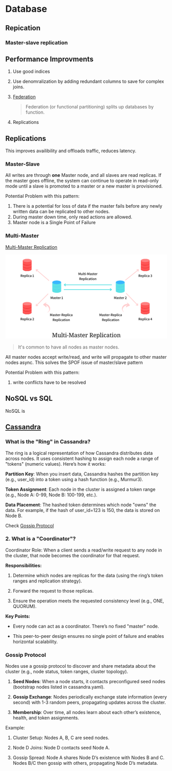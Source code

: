 # Database


## Repication

### Master-slave replication




## Performance Improvments

1. Use good indices
2. Use denomralization by adding redundant columns to save for complex joins.
3. [Federation](https://github.com/donnemartin/system-design-primer?tab=readme-ov-file#federation)
    > Federation (or functional partitioning) splits up databases by function. 

4. Replications

## Replications

This improves availibility and offloads traffic, reduces latency.

### Master-Slave

All writes are through **one** Master node, and all slaves are read replicas.  If the master goes offline, the system can continue to operate in read-only mode until a slave is promoted to a master or a new master is provisioned.

Potential Problem with this pattern:

1. There is a potential for loss of data if the master fails before any newly written data can be replicated to other nodes.
2. During master down time, only read actions are allowed.
3. Master node is a Single Point of Failure

### Multi-Master

[Multi-Master Replication](https://arpitbhayani.me/blogs/multi-master-replication/)

![multi-master-replica](./assets/139211714-fc9266bd-ca22-48c4-9095-c6bff0ae99e6.png)

> It's common to have all nodes as master nodes.

All master nodes accept write/read, and write will propagate to other master nodes async. This solves the SPOF issue of master/slave pattern

Potential Problem with this pattern:

1. write conflicts have to be resolved


## NoSQL vs SQL

NoSQL is 


## [Cassandra](https://medium.com/geekculture/system-design-solutions-when-to-use-cassandra-and-when-not-to-496ba51ef07a)


### What is the "Ring" in Cassandra?

The ring is a logical representation of how Cassandra distributes data across nodes. It uses consistent hashing to assign each node a range of "tokens" (numeric values). Here’s how it works:

**Partition Key**: When you insert data, Cassandra hashes the partition key (e.g., user_id) into a token using a hash function (e.g., Murmur3).

**Token Assignment**: Each node in the cluster is assigned a token range (e.g., Node A: 0-99, Node B: 100-199, etc.).

**Data Placement**: The hashed token determines which node "owns" the data. For example, if the hash of user_id=123 is 150, the data is stored on Node B.

Check [Gossip Protocol](#gossip-protocol)

### 2. What is a "Coordinator"?

Coordinator Role: When a client sends a read/write request to any node in the cluster, that node becomes the coordinator for that request.

**Responsibilities:**

1. Determine which nodes are replicas for the data (using the ring’s token ranges and replication strategy).

2. Forward the request to those replicas.

3. Ensure the operation meets the requested consistency level (e.g., ONE, QUORUM).

**Key Points:**

* Every node can act as a coordinator. There’s no fixed "master" node.

* This peer-to-peer design ensures no single point of failure and enables horizontal scalability.

### Gossip Protocol

Nodes use a gossip protocol to discover and share metadata about the cluster (e.g., node status, token ranges, cluster topology).

1. **Seed Nodes**: When a node starts, it contacts preconfigured seed nodes (bootstrap nodes listed in cassandra.yaml).

2. **Gossip Exchange**: Nodes periodically exchange state information (every second) with 1-3 random peers, propagating updates across the cluster.

3. **Membership**: Over time, all nodes learn about each other’s existence, health, and token assignments.

Example: 

1. Cluster Setup: Nodes A, B, C are seed nodes.

2. Node D Joins: Node D contacts seed Node A.

3. Gossip Spread: Node A shares Node D’s existence with Nodes B and C. Nodes B/C then gossip with others, propagating Node D’s metadata.
